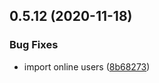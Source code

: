 ## 0.5.12 (2020-11-18)


### Bug Fixes

* import online users ([8b68273](https://github.com/Extream-SaaS/ex-sdk/commit/8b682738f6fffc8cb77f9d16e3e239631cf3208f))



